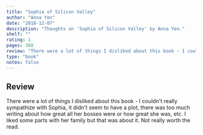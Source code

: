 ```yaml
---
title: "Sophia of Silicon Valley"
author: "Anna Yen"
date: "2018-12-07"
description: "Thoughts on 'Sophia of Silicon Valley' by Anna Yen."
shelf: ""
rating: 1
pages: 368
review: "There were a lot of things I disliked about this book - I couldn't really sympathize with Sophia, it didn't seem to have a plot, there was too much writing about how great all her bosses were or how great she was, etc. I liked some parts with her family but that was about it. Not really worth the read."
type: "book"
notes: false
---
```


## Review

There were a lot of things I disliked about this book - I couldn't really sympathize with Sophia, it didn't seem to have a plot, there was too much writing about how great all her bosses were or how great she was, etc. I liked some parts with her family but that was about it. Not really worth the read.
